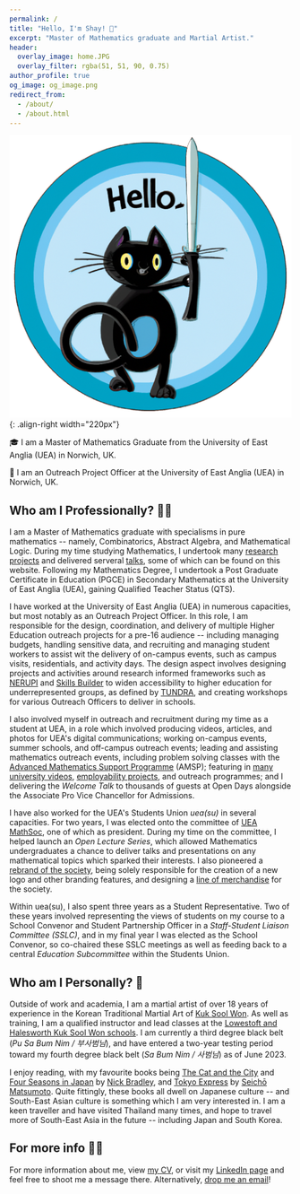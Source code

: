 ```yaml
---
permalink: /
title: "Hello, I'm Shay! 👋"
excerpt: "Master of Mathematics graduate and Martial Artist."
header:
  overlay_image: home.JPG
  overlay_filter: rgba(51, 51, 90, 0.75)
author_profile: true
og_image: og_image.png
redirect_from: 
  - /about/
  - /about.html
---
```


![Sword Cat](/images/SwordCat.png){: .align-right width="220px"}

🎓 I am a Master of Mathematics Graduate from the University of East Anglia (UEA) in Norwich, UK.

💼 I am an Outreach Project Officer at the University of East Anglia (UEA) in Norwich, UK.

Who am I Professionally? 👨‍🎓
------

I am a Master of Mathematics graduate with specialisms in pure mathematics -- namely, Combinatorics, Abstract Algebra, and Mathematical Logic. During my time studying Mathematics, I undertook many [research projects](https://shayjordan.co.uk/projects/) and delivered serveral [talks](https://shayjordan.co.uk/talks/), some of which can be found on this website. Following my Mathematics Degree, I undertook a Post Graduate Certificate in Education (PGCE) in Secondary Mathematics at the University of East Anglia (UEA), gaining Qualified Teacher Status (QTS).

I have worked at the University of East Anglia (UEA) in numerous capacities, but most notably as an Outreach Project Officer. In this role, I am responsible for the design, coordination, and delivery of multiple Higher Education outreach projects for a pre-16 audience -- including managing budgets, handling sensitive data, and recruiting and managing student workers to assist wit the delivery of on-campus events, such as campus visits, residentials, and activity days. The design aspect involves designing projects and activities around research informed frameworks such as [NERUPI](https://www.nerupi.co.uk/about/nerupi-framework-overview) and [Skills Builder](https://www.skillsbuilder.org/universal-framework) to widen accessibility to higher education for underrepresented groups, as defined by [TUNDRA](https://www.officeforstudents.org.uk/data-and-analysis/young-participation-by-area/about-tundra/), and creating workshops for various Outreach Officers to deliver in schools. 

I also involved myself in outreach and recruitment during my time as a student at UEA, in a role which involved producing videos, articles, and photos for UEA's digital communications; working on-campus events, summer schools, and off-campus outreach events; leading and assisting mathematics outreach events, including problem solving classes with the [Advanced Mathematics Support Programme](https://amsp.org.uk/) (AMSP); featuring in [many university videos](https://youtube.com/playlist?list=PL7TuvPgbczmCP7rbkkv4MdvUH8K9kRxqK), [employability projects](https://www.uea.ac.uk/employability/mmath-master-of-mathematics-shay-jordan), and outreach programmes; and I delivering the *Welcome Talk* to thousands of guests at Open Days alongside the Associate Pro Vice Chancellor for Admissions.

I have also worked for the UEA's Students Union *uea(su)* in several capacities. For two years, I was elected onto the committee of [UEA MathSoc](https://www.ueasu.org/opportunities/society/mathsoc/), one of which as president. During my time on the committee, I helped launch an *Open Lecture Series*, which allowed Mathematics undergraduates a chance to deliver talks and presentations on any mathematical topics which sparked their interests. I also pioneered a [rebrand of the society](https://shayjordan.co.uk/portfolio/mathsoc/), being solely responsible for the creation of a new logo and other branding features, and designing a [line of merchandise](https://www.birdsofdereham.com/shop/category/math-society-793/) for the society.

Within uea(su), I also spent three years as a Student Representative. Two of these years involved representing the views of students on my course to a School Convenor and Student Partnership Officer in a *Staff-Student Liaison Committee (SSLC)*, and in my final year I was elected as the School Convenor, so co-chaired these SSLC meetings as well as feeding back to a central *Education Subcommittee* within the Students Union.

Who am I Personally? 🥋
------

Outside of work and academia, I am a martial artist of over 18 years of experience in the Korean Traditional Martial Art of [Kuk Sool Won](https://kuksoolwon.com). As well as training, I am a qualified instructor and lead classes at the [Lowestoft and Halesworth Kuk Sool Won schools](https://kuksoolwonlowestoft.co.uk/). I am currently a third degree black belt (*Pu Sa Bum Nim / 부사범님*), and have entered a two-year testing period toward my fourth degree black belt (*Sa Bum Nim / 사범님*) as of June 2023.

I enjoy reading, with my favourite books being [The Cat and the City](https://atlantic-books.co.uk/book/the-cat-and-the-city/) and [Four Seasons in Japan](https://www.penguin.co.uk/books/455266/four-seasons-in-japan-by-bradley-nick/) by [Nick Bradley](https://www.nickbradleywriter.com/), and [Tokyo Express](https://www.penguin.co.uk/books/316578/tokyo-express-by-matsumoto-seicho/9780241439081) by [Seichō Matsumoto](https://en.wikipedia.org/wiki/Seich%C5%8D_Matsumoto). Quite fittingly, these books all dwell on Japanese culture -- and South-East Asian culture is something which I am very interested in. I am a keen traveller and have visited Thailand many times, and hope to travel more of South-East Asia in the future -- including Japan and South Korea.

For more info 💁‍♂️
------

For more information about me, view [my CV](https://shayjordan.co.uk/files/ShayCV.pdf), or visit my [LinkedIn page](https://www.linkedin.com/in/shayjordan/) and feel free to shoot me a message there. Alternatively, [drop me an email](mailto:shay@shayjordan.co.uk)!
